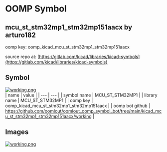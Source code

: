 # OOMP Symbol  
## mcu_st_stm32mp1_stm32mp151aacx  by arturo182  
  
oomp key: oomp_kicad_mcu_st_stm32mp1_stm32mp151aacx  
  
source repo at: [https://gitlab.com/kicad/libraries/kicad-symbols](https://gitlab.com/kicad/libraries/kicad-symbols)  
## Symbol  
  
[![working.png](working_600.png)](working.png)  
| name | value | 
| --- | --- | 
| symbol name | MCU_ST_STM32MP1 | 
| library name | MCU_ST_STM32MP1 | 
| oomp key | oomp_kicad_mcu_st_stm32mp1_stm32mp151aacx | 
| oomp bot github | https://github.com/oomlout/oomlout_oomp_symbol_bot/tree/main/kicad_mcu_st_stm32mp1_stm32mp151aacx/working | 
## Images  
  
[![working.png](working_140.png)](working.png)  
